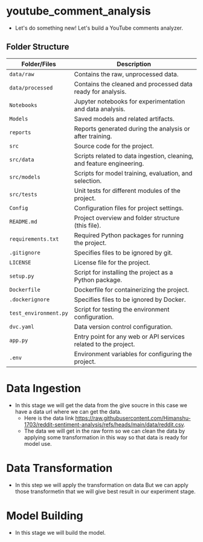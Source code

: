 ﻿# youtube_comment_analysis
- Let's do something new! Let's build a YouTube comments analyzer.

## Folder Structure

| Folder/Files               | Description                                                                 |
|----------------------------|-----------------------------------------------------------------------------|
| `data/raw`                  | Contains the raw, unprocessed data.                                          |
| `data/processed`            | Contains the cleaned and processed data ready for analysis.                  |
| `Notebooks`                 | Jupyter notebooks for experimentation and data analysis.                    |
| `Models`                    | Saved models and related artifacts.                                         |
| `reports`                   | Reports generated during the analysis or after training.                    |
| `src`                       | Source code for the project.                                                |
| `src/data`                  | Scripts related to data ingestion, cleaning, and feature engineering.       |
| `src/models`                | Scripts for model training, evaluation, and selection.                      |
| `src/tests`                 | Unit tests for different modules of the project.                            |
| `Config`                    | Configuration files for project settings.                                   |
| `README.md`                 | Project overview and folder structure (this file).                          |
| `requirements.txt`          | Required Python packages for running the project.                          |
| `.gitignore`                | Specifies files to be ignored by git.                                       |
| `LICENSE`                   | License file for the project.                                               |
| `setup.py`                  | Script for installing the project as a Python package.                      |
| `Dockerfile`                | Dockerfile for containerizing the project.                                  |
| `.dockerignore`             | Specifies files to be ignored by Docker.                                    |
| `test_environment.py`       | Script for testing the environment configuration.                           |
| `dvc.yaml`                  | Data version control configuration.                                         |
| `app.py`                    | Entry point for any web or API services related to the project.             |
| `.env`                      | Environment variables for configuring the project.                          |



# Data Ingestion
* In this stage we will get the data from the give soucre in this case we have a data url where we can get the data.
    - Here is the data link https://raw.githubusercontent.com/Himanshu-1703/reddit-sentiment-analysis/refs/heads/main/data/reddit.csv.
    - The data we will get in the raw form so we can clean the data by applying some transformation in this way so that data is ready for model use.
# Data Transformation
* In this step we will apply the transformation on data But we can apply those transformetin that we will give best result in our experiment stage.

# Model Building
* In this stage we will build the model.

